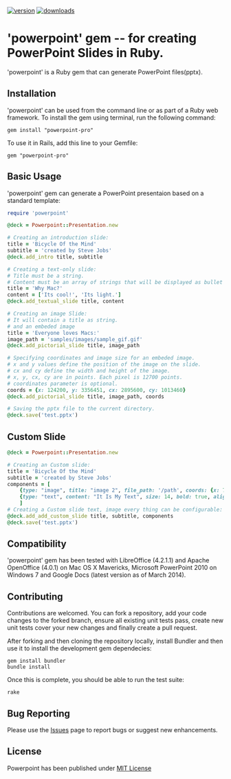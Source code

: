 [![version](https://badge.fury.io/rb/powerpoint.svg)](https://badge.fury.io/rb/powerpointk)
[![downloads](https://ruby-gem-downloads-badge.herokuapp.com/powerpoint?type=total&total_label=downloads)](https://ruby-gem-downloads-badge.herokuapp.com/powerpoint?type=total&total_label=downloads)

# 'powerpoint' gem -- for creating PowerPoint Slides in Ruby.

'powerpoint' is a Ruby gem that can generate PowerPoint files(pptx).

## Installation

'powerpoint' can be used from the command line or as part of a Ruby web framework. To install the gem using terminal, run the following command:

    gem install "powerpoint-pro"

To use it in Rails, add this line to your Gemfile:

    gem "powerpoint-pro"


## Basic Usage

'powerpoint' gem can generate a PowerPoint presentaion based on a standard template:

```ruby
require 'powerpoint'

@deck = Powerpoint::Presentation.new

# Creating an introduction slide:
title = 'Bicycle Of the Mind'
subtitle = 'created by Steve Jobs'
@deck.add_intro title, subtitle

# Creating a text-only slide:
# Title must be a string.
# Content must be an array of strings that will be displayed as bullet items.
title = 'Why Mac?'
content = ['Its cool!', 'Its light.']
@deck.add_textual_slide title, content

# Creating an image Slide:
# It will contain a title as string.
# and an embeded image
title = 'Everyone loves Macs:'
image_path = 'samples/images/sample_gif.gif'
@deck.add_pictorial_slide title, image_path

# Specifying coordinates and image size for an embeded image.
# x and y values define the position of the image on the slide.
# cx and cy define the width and height of the image.
# x, y, cx, cy are in points. Each pixel is 12700 points.
# coordinates parameter is optional.
coords = {x: 124200, y: 3356451, cx: 2895600, cy: 1013460}
@deck.add_pictorial_slide title, image_path, coords

# Saving the pptx file to the current directory.
@deck.save('test.pptx')
```

## Custom Slide
```ruby
@deck = Powerpoint::Presentation.new

# Creating an Custom slide:
title = 'Bicycle Of the Mind'
subtitle = 'created by Steve Jobs'
components = [
    {type: "image", title: "image 2", file_path: '/path', coords: {x: 750, y: 0, cx: 50, cy: 50}}, 
    {type: "text", content: "It Is My Text", size: 14, bold: true, align: 'right', font: "Snell Roundhand"},
    ]
# Creating a Custom slide text, image every thing can be configurable:
@deck.add_add_custom_slide title, subtitle, components
@deck.save('test.pptx')
```
  
## Compatibility

'powerpoint' gem has been tested with LibreOffice (4.2.1.1) and Apache OpenOffice (4.0.1) on Mac OS X Mavericks, Microsoft PowerPoint 2010 on Windows 7 and Google Docs (latest version as of March 2014).

## Contributing

Contributions are welcomed. You can fork a repository, add your code changes to the forked branch, ensure all existing unit tests pass, create new unit tests cover your new changes and finally create a pull request.

After forking and then cloning the repository locally, install Bundler and then use it to install the development gem dependecies:

    gem install bundler
    bundle install

Once this is complete, you should be able to run the test suite:

    rake


## Bug Reporting

Please use the [Issues](https://github.com/pythonicrubyist/powerpoint/issues) page to report bugs or suggest new enhancements.

## License

Powerpoint has been published under [MIT License](https://github.com/pythonicrubyist/powerpoint/blob/master/LICENSE.txt)
